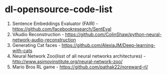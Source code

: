 # dl-opensource-code-list
1. Sentence Embeddings Evaluator (FAIR) - https://github.com/facebookresearch/SentEval
2. VAudio Reconstruction - https://github.com/ColinShaw/python-neural-network-audio-reconstruction
3. Generating Cat faces - https://github.com/AlexiaJM/Deep-learning-with-cats
4. Neural Network Zoo(lisst of all neural networks architectures) - http://www.asimovinstitute.org/neural-network-zoo/
5. Mario Bros RL game - https://github.com/pathak22/noreward-rl/
